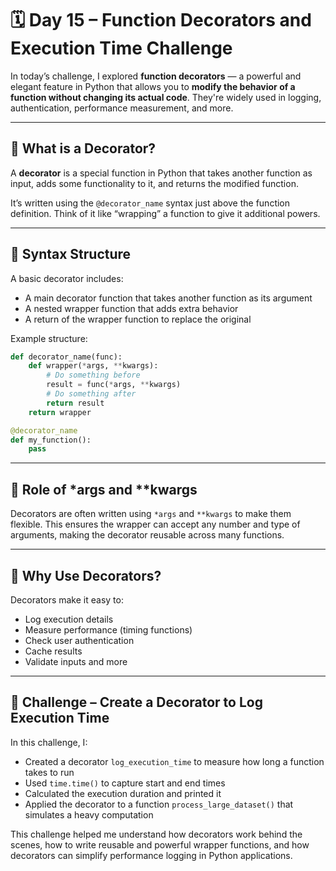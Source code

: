 # 🗓️ Day 15 – Function Decorators and Execution Time Challenge

In today’s challenge, I explored **function decorators** — a powerful and elegant feature in Python that allows you to **modify the behavior of a function without changing its actual code**. They're widely used in logging, authentication, performance measurement, and more.

---

## 🔹 What is a Decorator?

A **decorator** is a special function in Python that takes another function as input, adds some functionality to it, and returns the modified function.

It’s written using the `@decorator_name` syntax just above the function definition. Think of it like “wrapping” a function to give it additional powers.

---
## 🔹 Syntax Structure

A basic decorator includes:

- A main decorator function that takes another function as its argument  
- A nested wrapper function that adds extra behavior  
- A return of the wrapper function to replace the original  

Example structure:

```python
def decorator_name(func):
    def wrapper(*args, **kwargs):
        # Do something before
        result = func(*args, **kwargs)
        # Do something after
        return result
    return wrapper

@decorator_name
def my_function():
    pass
```
---

## 🔹 Role of *args and **kwargs

Decorators are often written using `*args` and `**kwargs` to make them flexible. This ensures the wrapper can accept any number and type of arguments, making the decorator reusable across many functions.

---

## 🔹 Why Use Decorators?

Decorators make it easy to:

- Log execution details  
- Measure performance (timing functions)  
- Check user authentication  
- Cache results  
- Validate inputs and more  

---

## 🎯 Challenge – Create a Decorator to Log Execution Time

In this challenge, I:

- Created a decorator `log_execution_time` to measure how long a function takes to run  
- Used `time.time()` to capture start and end times  
- Calculated the execution duration and printed it  
- Applied the decorator to a function `process_large_dataset()` that simulates a heavy computation  

This challenge helped me understand how decorators work behind the scenes, how to write reusable and powerful wrapper functions, and how decorators can simplify performance logging in Python applications.
